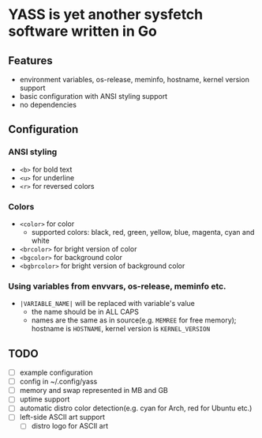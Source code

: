 # YASS is yet another sysfetch software written in Go

## Features
* environment variables, os-release, meminfo, hostname, kernel version support
* basic configuration with ANSI styling support
* no dependencies

## Configuration
### ANSI styling
* `<b>` for bold text
* `<u>` for underline
* `<r>` for reversed colors
### Colors
* `<color>` for color
  * supported colors: black, red, green, yellow, blue, magenta, cyan and white
* `<brcolor>` for bright version of color
* `<bgcolor>` for background color
* `<bgbrcolor>` for bright version of background color
### Using variables from envvars, os-release, meminfo etc.
* `|VARIABLE_NAME|` will be replaced with variable's value
  * the name should be in ALL CAPS
  * names are the same as in source(e.g. `MEMREE` for free memory); hostname is `HOSTNAME`, kernel version is `KERNEL_VERSION`

## TODO
* [ ] example configuration
* [ ] config in ~/.config/yass
* [ ] memory and swap represented in MB and GB
* [ ] uptime support
* [ ] automatic distro color detection(e.g. cyan for Arch, red for Ubuntu etc.)
* [ ] left-side ASCII art support
  * [ ] distro logo for ASCII art
